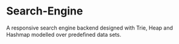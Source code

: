 # Search-Engine

A responsive search engine backend designed with Trie, Heap and Hashmap modelled over predeﬁned data sets.
